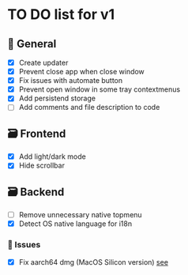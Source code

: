 # TO DO list for v1

## 🌈 General

- [x] Create updater
- [x] Prevent close app when close window
- [x] Fix issues with automate button
- [x] Prevent open window in some tray contextmenus
- [x] Add persistend storage
- [ ] Add comments and file description to code

## 🗃️ Frontend

- [x] Add light/dark mode
- [x] Hide scrollbar

## 🗃️ Backend

<!-- - [ ] Change watcher to backend -->
- [ ] Remove unnecessary native topmenu
- [x] Detect OS native language for i18n

### 🐛 Issues

- [x] Fix aarch64 dmg (MacOS Silicon version) [see](https://github.com/angelespejo/macos-app-trial-extender/issues/9)

<!-- 

## 💚 CI

- Nothing

## 💡 Ideas / future list

- Nothing -->
